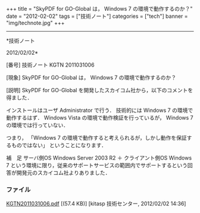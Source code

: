 ﻿+++
title = "SkyPDF for GO-Global は， Windows 7 の環境で動作するのか？"
date = "2012-02-02"
tags = ["技術ノート"]
categories = ["tech"]
banner = "img/technote.jpg"
+++

-----------------------------------------------------------------------------------------------------------------------------

*技術ノート

2012/02/02*


[番号]
技術ノート KGTN 2011031006

[現象]
SkyPDF for GO-Global は， Windows 7 の環境で動作するのか？

[説明]
SkyPDF for GO-Global
を開発したスカイコム社から，以下のコメントを得ました．

インストールはユーザ Administrator で行う．
技術的には Windows 7 の環境で動作するはず．
Windows Vista の環境で動作検証を行っているが， Windows 7
の環境では行っていない．

つまり， 「Windows 7
の環境で動作すると考えられるが，しかし動作を保証するものではない」
ということになります．

補　足
サーバ側OS Windows Server 2003 R2 ＋ クライアント側OS Windows 7
という環境に限り，従来のサポートサービスの範囲内でサポートするという回答が開発元のスカイコム社よりありました．


### ファイル

 
 


[KGTN2011031006.pdf](http://techreport.kitasp.net/attachments/download/518/KGTN2011031006.pdf)
 [(57.4 KB)] [kitasp 技術センター, 2012/02/02
14:36]


 


 

